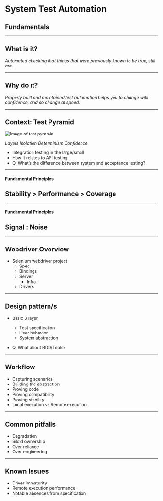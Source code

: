 # System Test Automation
## Fundamentals

---

## What is it?
_Automated checking that things that were previously known to be true, still are._

---

## Why do it?
_Properly built and maintained test automation helps you to change with confidence, and so change at speed._

---

## Context: Test Pyramid

![Image of test pyramid](http://blog.primehammer.com/wp-content/uploads/2017/02/image02-300x259.png)

_Layers_
_Isolation_
_Determinism_
_Confidence_

  - Integration testing in the large/small
  - How it relates to API testing
  - Q: What’s the difference between system and acceptance testing?

---

#### Fundamental Principles

## Stability > Performance > Coverage

---

#### Fundamental Principles

## Signal : Noise

---

## Webdriver Overview

  - Selenium webdriver project
    - Spec
    - Bindings
    - Server 
      - Infra
    - Drivers

---

## Design pattern/s

  - Basic 3 layer
    - Test specification 
    - User behavior 
    - System abstraction 

  - Q: What about BDD/Tools?

---

## Workflow
  - Capturing scenarios
  - Building the abstraction
  - Proving code
  - Proving compatibility
  - Proving stability
  - Local execution vs Remote execution

---

## Common pitfalls
  - Degradation
  - Silo’d ownership
  - Over reliance
  - Over engineering

---

## Known Issues
  - Driver immaturity
  - Remote execution performance
  - Notable absences from specification
